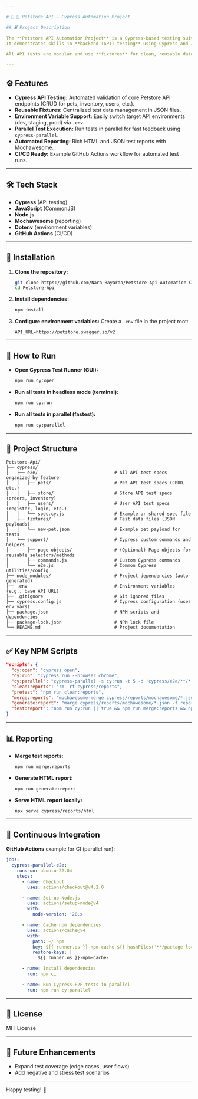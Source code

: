 ```yaml
---

# 🐾 🐶 Petstore API – Cypress Automation Project

## 🖥️ Project Description

The **Petstore API Automation Project** is a Cypress-based testing suite designed to ensure the reliability and quality of the [Swagger Petstore API](https://petstore.swagger.io/).
It demonstrates skills in **backend (API) testing** using Cypress and JavaScript, following modern best practices for structure, test data management, and reporting.

All API tests are modular and use **fixtures** for clean, reusable data. The project leverages environment variables, parallel execution, and automated reporting to mirror real-world QA workflows.

---
```


## ⚙️ Features

* **Cypress API Testing:**
  Automated validation of core Petstore API endpoints (CRUD for pets, inventory, users, etc.).
* **Reusable Fixtures:**
  Centralized test data management in JSON files.
* **Environment Variable Support:**
  Easily switch target API environments (dev, staging, prod) via `.env`.
* **Parallel Test Execution:**
  Run tests in parallel for fast feedback using `cypress-parallel`.
* **Automated Reporting:**
  Rich HTML and JSON test reports with Mochawesome.
* **CI/CD Ready:**
  Example GitHub Actions workflow for automated test runs.

---

## 🛠️ Tech Stack

* **Cypress** (API testing)
* **JavaScript** (CommonJS)
* **Node.js**
* **Mochawesome** (reporting)
* **Dotenv** (environment variables)
* **GitHub Actions** (CI/CD)

---

## 🔧 Installation

1. **Clone the repository:**

   ```bash
   git clone https://github.com/Nara-Bayaraa/Petstore-Api-Automation-Cypress.git
   cd Petstore-Api
   ```

2. **Install dependencies:**

   ```bash
   npm install
   ```

3. **Configure environment variables:**
   Create a `.env` file in the project root:

   ```env
   API_URL=https://petstore.swagger.io/v2
   ```

---

## 🚀 How to Run

* **Open Cypress Test Runner (GUI):**

  ```bash
  npm run cy:open
  ```
* **Run all tests in headless mode (terminal):**

  ```bash
  npm run cy:run
  ```
* **Run all tests in parallel (fastest):**

  ```bash
  npm run cy:parallel
  ```

---

## 📂 Project Structure

```
Petstore-Api/
├── cypress/
│   ├── e2e/                             # All API test specs organized by feature
│   │   ├── pets/                        # Pet API test specs (CRUD, etc.)
│   │   ├── store/                       # Store API test specs (orders, inventory)
│   │   ├── users/                       # User API test specs (register, login, etc.)
│   │   └── spec.cy.js                   # Example or shared spec file
│   ├── fixtures/                        # Test data files (JSON payloads)
│   │   └── new-pet.json                 # Example pet payload for tests
│   └── support/                         # Cypress custom commands and helpers
│       ├── page-objects/                # (Optional) Page objects for reusable selectors/methods
│       ├── commands.js                  # Custom Cypress commands
│       └── e2e.js                       # Common Cypress utilities/config
├── node_modules/                        # Project dependencies (auto-generated)
├── .env                                 # Environment variables (e.g., base API URL)
├── .gitignore                           # Git ignored files
├── cypress.config.js                    # Cypress configuration (uses env vars)
├── package.json                         # NPM scripts and dependencies
├── package-lock.json                    # NPM lock file
└── README.md                            # Project documentation

```
---

## ✅ Key NPM Scripts

```json
"scripts": {
  "cy:open": "cypress open",
  "cy:run": "cypress run --browser chrome",
  "cy:parallel": "cypress-parallel -s cy:run -t 5 -d 'cypress/e2e/**/*.cy.js'",
  "clean:reports": "rm -rf cypress/reports",
  "pretest": "npm run clean:reports",
  "merge:reports": "mochawesome-merge cypress/reports/mochawesome/*.json > cypress/reports/mochawesome.json",
  "generate:report": "marge cypress/reports/mochawesome/*.json -f report -o cypress/reports/html",
  "test:report": "npm run cy:run || true && npm run merge:reports && npm run generate:report"
}
```

---

## 📊 Reporting

* **Merge test reports:**

  ```bash
  npm run merge:reports
  ```
* **Generate HTML report:**

  ```bash
  npm run generate:report
  ```
* **Serve HTML report locally:**

  ```bash
  npx serve cypress/reports/html
  ```

---

## 🤖 Continuous Integration

**GitHub Actions** example for CI (parallel run):

```yaml
jobs:
  cypress-parallel-e2e:
    runs-on: ubuntu-22.04
    steps:
      - name: Checkout
        uses: actions/checkout@v4.2.0

      - name: Set up Node.js
        uses: actions/setup-node@v4
        with:
          node-version: '20.x'

      - name: Cache npm dependencies
        uses: actions/cache@v4
        with:
          path: ~/.npm
          key: ${{ runner.os }}-npm-cache-${{ hashFiles('**/package-lock.json') }}
          restore-keys: |
            ${{ runner.os }}-npm-cache-

      - name: Install dependencies
        run: npm ci

      - name: Run Cypress E2E tests in parallel
        run: npm run cy:parallel
```

---

## 📄 License

MIT License

---

## 📝 Future Enhancements

* Expand test coverage (edge cases, user flows)
* Add negative and stress test scenarios

---

Happy testing! 🚀

